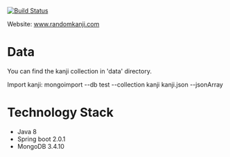 [![Build Status](https://travis-ci.org/zeldan/random-kanji.svg?branch=master)](https://travis-ci.org/zeldan/random-kanji)

Website: www.randomkanji.com

# Data

You can find the kanji collection in 'data' directory.

Import kanji:
mongoimport --db test --collection kanji kanji.json --jsonArray

# Technology Stack
- Java 8
- Spring boot 2.0.1
- MongoDB 3.4.10
